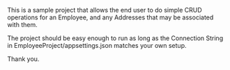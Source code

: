This is a sample project that allows the end user to do simple CRUD operations for an Employee, and any Addresses that may be associated with them.

The project should be easy enough to run as long as the Connection String in EmployeeProject/appsettings.json matches your own setup.

Thank you.

